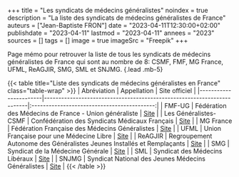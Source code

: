+++
title = "Les syndicats de médecins généralistes"
noindex = true
description = "La liste des syndicats de médecins généralistes de France"
auteurs = ["Jean-Baptiste FRON"]
date = "2023-04-11T12:30:00+02:00"
publishdate = "2023-04-11"
lastmod = "2023-04-11"
annees = "2023"
sources = []
tags = []
image = true
imageSrc = "Freepik"
+++

Page mémo pour retrouver la liste de tous les syndicats de médecins généralistes de France qui sont au nombre de 8: CSMF, FMF, MG France, UFML, ReAGJIR, SMG, SML et SNJMG.
{.lead .mb-5}

{{< table title="Liste des syndicats de médecins généralistes en France" class="table-wrap" >}}
| Abréviation           | Appellation                                                            |                Site officiel                |
|-----------------------|------------------------------------------------------------------------|:-------------------------------------------:|
| FMF-UG                | Fédération des Médecins de France - Union généraliste                  | [Site](https://www.fmfpro.org/branches/ug/) |
| Les Généralistes-CSMF | Confédération des Syndicats Médicaux Français                          |        [Site](https://www.csmf.org)         |
| MG France             | Fédération Française des Médecins Généralistes                         |      [Site](https://www.mgfrance.org)       |
| UFML                  | Union Française pour une Médecine Libre                                |    [Site](https://www.ufml-syndicat.org)    |
| ReAGJIR               | Regroupement Autonome des Généralistes Jeunes Installés et Remplaçants |         [Site](https://reagjir.fr)          |
| SMG                   | Syndicat de la Médecine Générale                                       |       [Site](https://syndicat-smg.fr)       |
| SML                   | Syndicat des Médecins Libéraux                                         |        [Site](https://www.lesml.org)        |
| SNJMG                 | Syndicat National des Jeunes Médecins Généralistes                     |        [Site](http://www.snjmg.org)         |
{{< /table >}}
